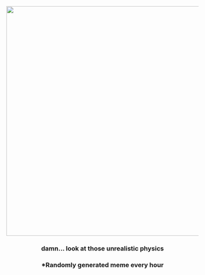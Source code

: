 <p align="center">
        <img src="https://i.redd.it/j8sa2f6mks0a1.gif" width="600" height="600">
        </p>
        <h3 align="center">damn... look at those unrealistic physics</h3>
        <h3 align="center">*Randomly generated meme every hour</h3>
    